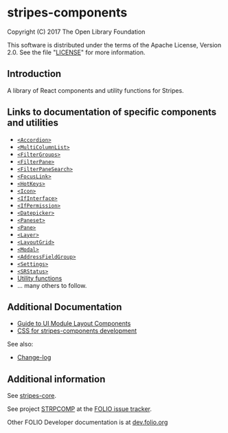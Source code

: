 # stripes-components

Copyright (C) 2017 The Open Library Foundation

This software is distributed under the terms of the Apache License,
Version 2.0. See the file "[LICENSE](LICENSE)" for more information.

## Introduction

A library of React components and utility functions for Stripes.

## Links to documentation of specific components and utilities
* [`<Accordion>`](lib/Accordion/readme.md)
* [`<MultiColumnList>`](lib/MultiColumnList/readme.md)
* [`<FilterGroups>`](lib/FilterGroups/readme.md)
* [`<FilterPane>`](lib/FilterPane/readme.md)
* [`<FilterPaneSearch>`](lib/FilterPaneSearch/readme.md)
* [`<FocusLink>`](lib/FocusLink/readme.md)
* [`<HotKeys>`](lib/HotKeys/readme.md)
* [`<Icon>`](lib/Icon/readme.md)
* [`<IfInterface>`](lib/IfInterface/readme.md)
* [`<IfPermission>`](lib/IfPermission/readme.md)
* [`<Datepicker>`](lib/Datepicker/readme.md)
* [`<Paneset>`](lib/Paneset/readme.md)
* [`<Pane>`](lib/Pane/readme.md)
* [`<Layer>`](lib/Layer/readme.md)
* [`<LayoutGrid>`](lib/LayoutGrid/readme.md)
* [`<Modal>`](lib/Modal/readme.md)
* [`<AddressFieldGroup>`](lib/structures/AddressFieldGroup/readme.md)
* [`<Settings>`](lib/Settings/readme.md)
* [`<SRStatus>`](lib/SRStatus/readme.md)
* [Utility functions](util/README.md)
* ... many others to follow.

## Additional Documentation
* [Guide to UI Module Layout Components](docs/UIModuleLayout.md)
* [CSS for stripes-components development](docs/CSSinStripes.md)

See also:
* [Change-log](CHANGELOG.md)

## Additional information

See [stripes-core](https://github.com/folio-org/stripes-core).

See project [STRPCOMP](https://issues.folio.org/browse/STRPCOMP)
at the [FOLIO issue tracker](http://dev.folio.org/community/guide-issues).

Other FOLIO Developer documentation is at [dev.folio.org](http://dev.folio.org/)
